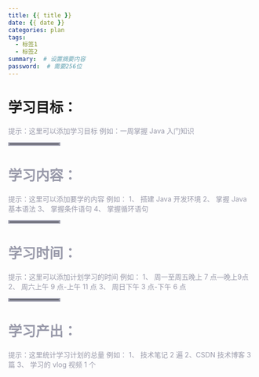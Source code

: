 ```yaml
---
title: {{ title }}
date: {{ date }}
categories: plan
tags: 
  - 标签1
  - 标签2
summary:  # 设置摘要内容
password:  # 需要256位
---
```

# 学习目标：

<font color=#999AAA >提示：这里可以添加学习目标
例如：一周掌握 Java 入门知识
<hr style=" border:solid; width:100px; height:1px;" color=#000000 size=1">

# 学习内容：

<font color=#999AAA >提示：这里可以添加要学的内容
例如：
1、 搭建 Java 开发环境
2、 掌握 Java 基本语法
3、 掌握条件语句
4、 掌握循环语句
<hr style=" border:solid; width:100px; height:1px;" color=#000000 size=1">

# 学习时间：

<font color=#999AAA >提示：这里可以添加计划学习的时间
例如：
1、 周一至周五晚上 7 点—晚上9点
2、 周六上午 9 点-上午 11 点
3、 周日下午 3 点-下午 6 点
<hr style=" border:solid; width:100px; height:1px;" color=#000000 size=1">

# 学习产出：

<font color=#999AAA >提示：这里统计学习计划的总量
例如：
1、 技术笔记 2 遍
2、CSDN 技术博客 3 篇
3、 学习的 vlog 视频 1 个
